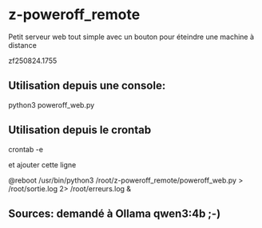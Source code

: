 # z-poweroff_remote
Petit serveur web tout simple avec un bouton pour éteindre une machine à distance

zf250824.1755


## Utilisation depuis une console:

python3 poweroff_web.py

## Utilisation depuis le crontab

crontab -e

et ajouter cette ligne

@reboot /usr/bin/python3 /root/z-poweroff_remote/poweroff_web.py > /root/sortie.log 2> /root/erreurs.log &


## Sources: demandé à Ollama qwen3:4b ;-)


